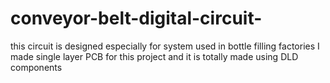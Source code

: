 # conveyor-belt-digital-circuit-
this circuit is designed especially for system used in bottle filling factories
I made single layer PCB for this project and it is totally made using DLD components 

